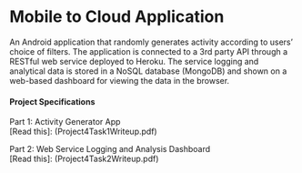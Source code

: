 # Mobile to Cloud Application

An Android application that randomly generates activity according to users’ choice of filters. The application is connected to a 3rd party API through a RESTful web service deployed to Heroku. The service logging and analytical data is stored in a NoSQL database (MongoDB) and shown on a web-based dashboard for viewing the data in the browser. 

#### Project Specifications
Part 1: Activity Generator App   
[Read this]: (Project4Task1Writeup.pdf)

Part 2: Web Service Logging and Analysis Dashboard  
[Read this]: (Project4Task2Writeup.pdf)
